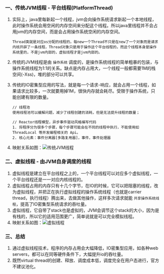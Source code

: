 
### 一、传统JVM线程 - 平台线程(PlatformThread)
1. 实际上，java里每新起一个线程，jvm会向操作系统请求新起一个本地线程，此时操作系统会用空闲的内存空间来分配这个线程。所以java里线程并不会占用jvm的内存空间，而是会占用操作系统空闲的内存空间。

    ```
    Thread类就是对应os分配的线程的，每new一个Thread不只是在new了一个对象而是请求内核开辟了一条线程，Thread对象只是用于操作这个平台线程的，而这个线程本身是操作系统里的，不是jvm内部的，虚拟线程才是jvm内部的。

    ```

2. 传统的JVM线程是由 `操作系统` 调度的，是操作系统线程的简单粗暴的包装，与操作系统线程为1:1的关系。缺点是内存占用大，一个线程一般都需要1M的栈空间(-Xss)，堆的部分可以共享。
3. 传统的IO密集型应用的写法，就是每一个请求-响应，就会占用一个线程，如果请求比较多，一次就要用掉1M，很快内存就会耗尽。受限于操作系统，只能创建有限的数量。
    ```
    // 线程池
    使用线程池可以缓解问题，减少了线程创建的消耗，但是无法提升线程的数量；
    
    // Reactor线程模型，异步事件驱动风格编写代码
    1. 将程序分为很多个步骤，每个步骤可能会在不同的线程中执行，不能使用如 ThreadLocal 等并发编程相关的 Api。
    2. 核心元素：事件分离器[多路复用器]，事件，事件处理器
    ```
4. 映射关系如图：![传统JVM线程](https://qn.mayu1024.com/hexo%E5%8D%9A%E5%AE%A2/%E5%A4%9A%E7%BA%BF%E7%A8%8B/Jvm-platformThread.webp)

### 二、虚拟线程 - 由JVM自身调度的线程
1. 虚拟线程是建立在平台线程之上的，一个平台线程可以对应多个虚拟线程，一个平台线程还是一一对应内核线程的。
2. 虚拟线程占用的内存只有十几个字节，在IO的时候，它可以把阻塞的线程，改为虚拟线程，并把正在执行虚拟线程的操作系统线程（也就是carrier thread，执行线程）腾出来，去做其他操作，这样多次请求就能 `共享操作系统线程`，提高了IO密集型系统请求的吞吐量。
3. 虚拟线程，它自带了stack也是虚拟的，JVM会调节这个stack的大小，因为是有栈的，所以它的适用范围更广，简单说就是可以完全模拟线程。
4. 映射关系如图：![虚拟线程](https://qn.mayu1024.com/hexo%E5%8D%9A%E5%AE%A2/%E5%A4%9A%E7%BA%BF%E7%A8%8B/Jdk19-virtualThread.webp)

### 三、总结
1. 通过虚拟线程技术，程序的内存占用会大幅降低，IO密集型应用，如各种web servers，都可以在同等硬件条件下，大幅提升io的吞吐量。
2. 既然virtual thread的创建、释放、调度成本低，调度完全在用户态进行，官方不建议池化。